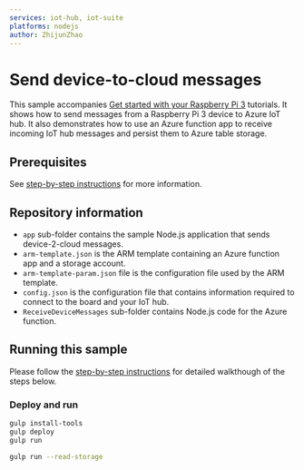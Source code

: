 ```yaml
---
services: iot-hub, iot-suite
platforms: nodejs
author: ZhijunZhao
---
```


# Send device-to-cloud messages
This sample accompanies [Get started with your Raspberry Pi 3](https://aka.ms/rpi-node) tutorials. It shows how to send messages from a Raspberry Pi 3
device to Azure IoT hub. It also demonstrates how to use an Azure function app to receive incoming IoT hub messages and persist them
to Azure table storage.

## Prerequisites
See [step-by-step instructions](https://aka.ms/rpi-node-3) for more information.

## Repository information
- `app` sub-folder contains the sample Node.js application that sends device-2-cloud messages.
- `arm-template.json` is the ARM template containing an Azure function app and a storage account.
- `arm-template-param.json` file is the configuration file used by the ARM template.
- `config.json` is the configuration file that contains information required to connect to the board and your IoT hub.
- `ReceiveDeviceMessages` sub-folder contains Node.js code for the Azure function.

## Running this sample
Please follow the [step-by-step instructions](https://aka.ms/rpi-node-3) for detailed walkthough of the steps below.

### Deploy and run

```bash
gulp install-tools
gulp deploy
gulp run
```

```bash
gulp run --read-storage
```